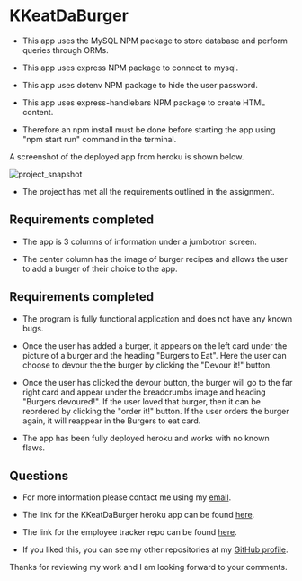 # KKeatDaBurger

* This app uses the MySQL NPM package to store database and perform queries through ORMs.

* This app uses express NPM package to connect to mysql.

* This app uses dotenv NPM package to hide the user password.

* This app uses express-handlebars NPM package to create HTML content.

* Therefore an npm install must be done before starting the app using "npm start run" command in the terminal.

A screenshot of the deployed app from heroku is shown below.

![project_snapshot](https://user-images.githubusercontent.com/68077734/96676461-f4b92900-1332-11eb-8746-f4ed65509f28.png)

* The project has met all the requirements outlined in the assignment.  

## Requirements completed

* The app is 3 columns of information under a jumbotron screen.

* The center column has the image of burger recipes and allows the user to add a burger of their choice to the app.

## Requirements completed

* The program is fully functional application and does not have any known bugs.

* Once the user has added a burger, it appears on the left card under the picture of a burger and the heading "Burgers to Eat".  Here the user can choose to devour the the burger by clicking the "Devour it!" button.

* Once the user has clicked the devour button, the burger will go to the far right card and appear under the breadcrumbs image and heading "Burgers devoured!".  If the user loved that burger, then it can be reordered by clicking the "order it!" button.  If the user orders the burger again, it will reappear in the Burgers to eat card.

* The app has been fully deployed heroku and works with no known flaws.

## Questions

* For more information please contact me using my [email](keremukaraman@gmail.com).

* The link for the KKeatDaBurger heroku app can be found [here](https://kkeatdaburger.herokuapp.com/).

* The link for the employee tracker repo can be found [here](https://github.com/KKaraman/KKeatDaBurger).

* If you liked this, you can see my other repositories at my [GitHub profile](https://github.com/KKaraman).

Thanks for reviewing my work and I am looking forward to your comments.



